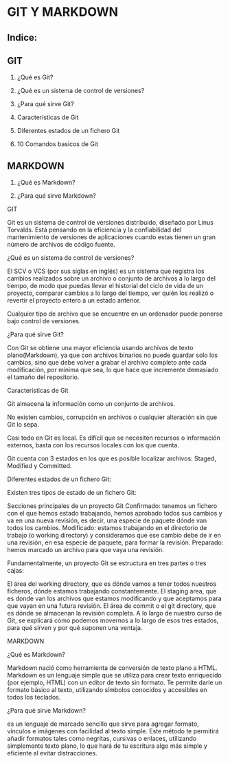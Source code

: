 # GIT Y MARKDOWN

## Indice:

## GIT

1. ¿Qué es Git?

2. ¿Qué es un sistema de control de versiones?

3. ¿Para qué sirve Git?

4. Características de Git

5. Diferentes estados de un fichero Git

6. 10 Comandos basicos de Git

## MARKDOWN

1. ¿Qué es Markdown?

2. ¿Para qué sirve Markdown?

GIT

Git es un sistema de control de versiones distribuido, diseñado por Linus Torvalds. Está pensando en la eficiencia y la confiabilidad del mantenimiento de versiones de aplicaciones cuando estas tienen un gran número de archivos de código fuente.

¿Qué es un sistema de control de versiones?

El SCV o VCS (por sus siglas en inglés) es un sistema que registra los cambios realizados sobre un archivo o conjunto de archivos a lo largo del tiempo, de modo que puedas llevar el historial del ciclo de vida de un proyecto, comparar cambios a lo largo del tiempo, ver quién los realizó o revertir el proyecto entero a un estado anterior.

Cualquier tipo de archivo que se encuentre en un ordenador puede ponerse bajo control de versiones.

¿Para qué sirve Git?

Con Git se obtiene una mayor eficiencia usando archivos de texto plano(Markdown), ya que con archivos binarios no puede guardar solo los cambios, sino que debe volver a grabar el archivo completo ante cada modificación, por mínima que sea, lo que hace que incremente demasiado el tamaño del repositorio.

Caracteristicas de Git

Git almacena la información como un conjunto de archivos.

No existen cambios, corrupción en archivos o cualquier alteración sin que Git lo sepa.

Casi todo en Git es local. Es difícil que se necesiten recursos o información externos, basta con los recursos locales con los que cuenta.

Git cuenta con 3 estados en los que es posible localizar archivos: Staged, Modified y Committed.

Diferentes estados de un fichero Git:

Existen tres tipos de estado de un fichero Git:

Secciones principales de un proyecto Git
Confirmado: tenemos un fichero con el que hemos estado trabajando, hemos aprobado todos sus cambios y va en una nueva revisión, es decir, una especie de paquete dónde van todos los cambios.
Modificado: estamos trabajando en el directorio de trabajo (o working directory) y consideramos que ese cambio debe de ir en una revisión, en esa especie de paquete, para formar la revisión.
Preparado: hemos marcado un archivo para que vaya una revisión.

Fundamentalmente, un proyecto Git se estructura en tres partes o tres cajas:

El área del working directory, que es dónde vamos a tener todos nuestros ficheros, dónde estamos trabajando constantemente.
El staging area, que es donde van los archivos que estamos modificando y que aceptamos para que vayan en una futura revisión.
El área de commit o el git directory, que es dónde se almacenan la revisión completa. A lo largo de nuestro curso de Git, se explicará cómo podemos movernos a lo largo de esos tres estados, para qué sirven y por qué suponen una ventaja.

MARKDOWN

¿Qué es Markdown?

Markdown nació como herramienta de conversión de texto plano a HTML. Markdown es un lenguaje simple que se utiliza para crear texto enriquecido (por ejemplo, HTML) con un editor de texto sin formato. Te permite darle un formato básico al texto, utilizando símbolos conocidos y accesibles en todos los teclados.

¿Para qué sirve Markdown?

es un lenguaje de marcado sencillo que sirve para agregar formato, vínculos e imágenes con facilidad al texto simple. Este método te permitirá añadir formatos tales como negritas, cursivas o enlaces, utilizando simplemente texto plano, lo que hará de tu escritura algo más simple y eficiente al evitar distracciones.
